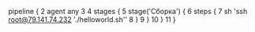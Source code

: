 pipeline {
2
    agent any
3
4
    stages {
5
        stage('Сборка') {
6
            steps {
7
                sh 'ssh root@79.141.74.232 \'./helloworld.sh\''
8
            }
9
        }
10
    }
11
}    
